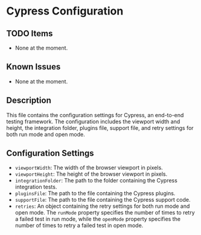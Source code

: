 # Cypress Configuration

## TODO Items
- None at the moment.

## Known Issues
- None at the moment.

## Description
This file contains the configuration settings for Cypress, an end-to-end testing framework. The configuration includes the viewport width and height, the integration folder, plugins file, support file, and retry settings for both run mode and open mode. 

## Configuration Settings
- `viewportWidth`: The width of the browser viewport in pixels.
- `viewportHeight`: The height of the browser viewport in pixels.
- `integrationFolder`: The path to the folder containing the Cypress integration tests.
- `pluginsFile`: The path to the file containing the Cypress plugins.
- `supportFile`: The path to the file containing the Cypress support code.
- `retries`: An object containing the retry settings for both run mode and open mode. The `runMode` property specifies the number of times to retry a failed test in run mode, while the `openMode` property specifies the number of times to retry a failed test in open mode.